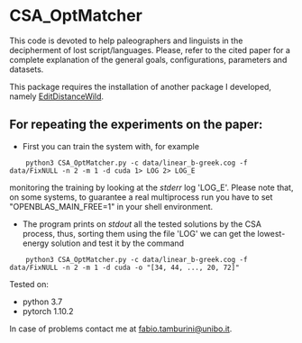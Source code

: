 # CSA_OptMatcher

This code is devoted to help paleographers and linguists in the decipherment of lost script/languages. Please, refer to the cited paper for a complete explanation of the general goals, configurations, parameters and datasets.

This package requires the installation of another package I developed, namely [EditDistanceWild](https://github.com/ftamburin/EditDistanceWild).

## For repeating the experiments on the paper:
- First you can train the system with, for example
```
    python3 CSA_OptMatcher.py -c data/linear_b-greek.cog -f data/FixNULL -n 2 -m 1 -d cuda 1> LOG 2> LOG_E
```
monitoring the training by looking at the *stderr* log 'LOG_E'. Please note that, on some systems, to guarantee a real multiprocess run you have to set "OPENBLAS_MAIN_FREE=1" in your shell environment.

- The program prints on *stdout* all the tested solutions by the CSA process, thus, sorting them using the file 'LOG' we can get the lowest-energy solution and test it by the command
```
    python3 CSA_OptMatcher.py -c data/linear_b-greek.cog -f data/FixNULL -n 2 -m 1 -d cuda -o "[34, 44, ..., 20, 72]"
```

Tested on:
- python 3.7
- pytorch 1.10.2

In case of problems contact me at <fabio.tamburini@unibo.it>.
